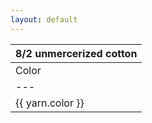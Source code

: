 ```yaml
---
layout: default
---
```


|8/2 unmercerized cotton|
|-----------------------|
| Color | Cones | Yards |  
|---|---|---|{% for yarn in site.data.yarn %}{% if yarn.tag contains "unmercerized" %}
| {{ yarn.color }} | {{yarn.cones}} | {{ yarn.yards }} |{% endif %}{% endfor %}
